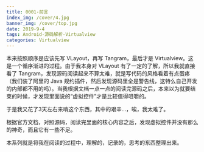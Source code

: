 ```yaml
---
title: 0001-前言
index_img: /cover/4.jpg
banner_img: /cover/top.jpg
date: 2019-9-4
tags: Android-源码解析-Virtualview
categories: Virtualview
---
```


本来按照顺序是应该先写 VLayout，再写 Tangram，最后才是 Virtualview。这是一个循序渐进的过程。由于我本身对 VLayout 有了一定的了解，所以我就直接看了 Tangram，发现源码阅读起来不算太难，就是写代码的风格看着有点蛋疼（我们装了阿里的 Java 规约插件，然后发现源码里全是警告线，这特么自己开发的内部都不用的吗）。当我根据文档一点一点的阅读完源码之后，本来以为就要结束的时候，才发现里面说的“虚拟控件”才是比较值得咀嚼的。

于是我又花了3天左右来啃这个东西，其中的艰辛...，唉，我太难了。

根据官方文档，对照源码，阅读完里面的核心内容之后，发现虚拟控件并没有那么的神奇，而且它有一些不足。

本系列就是将我在阅读的过程中，理解的，记录的，思考的东西整理出来。

